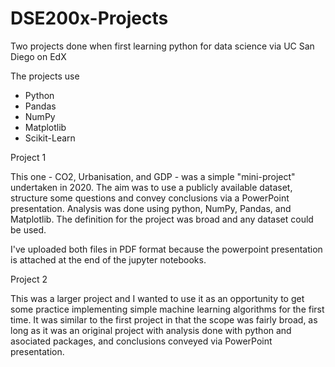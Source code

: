 # DSE200x-Projects
Two projects done when first learning python for data science via UC San Diego on EdX

The projects use
* Python
* Pandas
* NumPy
* Matplotlib
* Scikit-Learn

Project 1

This one - CO2, Urbanisation, and GDP - was a simple "mini-project" undertaken in 2020. The aim was to use a publicly available dataset, structure some questions
and convey conclusions via a PowerPoint presentation. Analysis was done using python, NumPy, Pandas, and Matplotlib. The definition for the project was broad and any dataset
could be used.

I've uploaded both files in PDF format because the powerpoint presentation is attached at the end of the jupyter notebooks.

Project 2

This was a larger project and I wanted to use it as an opportunity to get some practice implementing simple machine learning algorithms for the first time.
It was similar to the first project in that the scope was fairly broad, as long as it was an original project with analysis done with python and asociated packages,
and conclusions conveyed via PowerPoint presentation.
